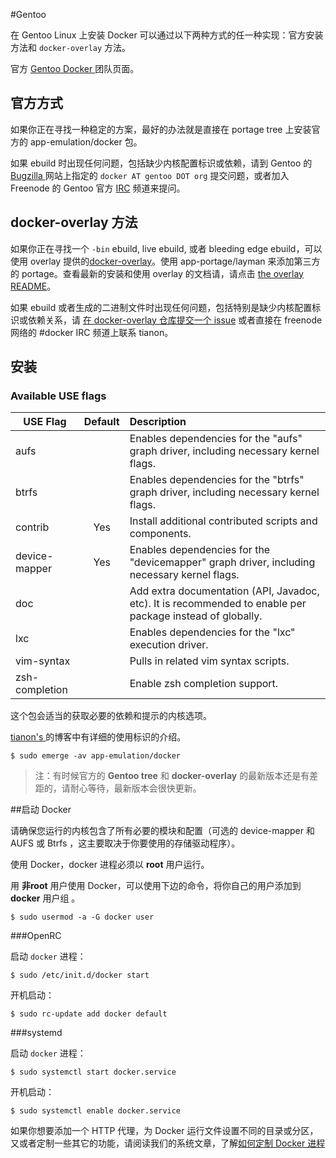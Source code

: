 #Gentoo

在 Gentoo Linux 上安装 Docker 可以通过以下两种方式的任一种实现：官方安装方法和 `docker-overlay` 方法。

官方 [ Gentoo Docker ](https://wiki.gentoo.org/wiki/Project:Docker) 团队页面。

## 官方方式

如果你正在寻找一种稳定的方案，最好的办法就是直接在 portage tree 上安装官方的 app-emulation/docker 包。

如果 ebuild 时出现任何问题，包括缺少内核配置标识或依赖，请到 Gentoo 的 [ Bugzilla ](https://bugs.gentoo.org/) 网站上指定的 `docker AT gentoo DOT org` 提交问题，或者加入 Freenode 的 Gentoo 官方 [IRC](http://webchat.freenode.net?channels=%23gentoo-containers&uio=d4) 频道来提问。

## docker-overlay 方法

如果你正在寻找一个 `-bin` ebuild, live ebuild, 或者 bleeding edge ebuild，可以使用 overlay  提供的[docker-overlay](https://github.com/tianon/docker-overlay)。使用 app-portage/layman 来添加第三方的 portage。查看最新的安装和使用 overlay 的文档请，请点击 [the overlay README](https://github.com/tianon/docker-overlay/blob/master/README.md#using-this-overlay)。


如果 ebuild 或者生成的二进制文件时出现任何问题，包括特别是缺少内核配置标识或依赖关系，请 [在 docker-overlay 仓库提交一个 issue](https://github.com/tianon/docker-overlay/issues) 或者直接在 freenode 网络的 #docker IRC 频道上联系 tianon。


## 安装

### Available USE flags

<table>
<thead>
<tr>
<th>USE Flag</th>
<th align="center">Default</th>
<th align="left">Description</th>
</tr>
</thead>
<tbody>
<tr>
<td>aufs</td>
<td align="center"></td>
<td align="left">Enables dependencies for the "aufs" graph driver, including necessary kernel flags.</td>
</tr>
<tr>
<td>btrfs</td>
<td align="center"></td>
<td align="left">Enables dependencies for the "btrfs" graph driver, including necessary kernel flags.</td>
</tr>
<tr>
<td>contrib</td>
<td align="center">Yes</td>
<td align="left">Install additional contributed scripts and components.</td>
</tr>
<tr>
<td>device-mapper</td>
<td align="center">Yes</td>
<td align="left">Enables dependencies for the "devicemapper" graph driver, including necessary kernel flags.</td>
</tr>
<tr>
<td>doc</td>
<td align="center"></td>
<td align="left">Add extra documentation (API, Javadoc, etc). It is recommended to enable per package instead of globally.</td>
</tr>
<tr>
<td>lxc</td>
<td align="center"></td>
<td align="left">Enables dependencies for the "lxc" execution driver.</td>
</tr>
<tr>
<td>vim-syntax</td>
<td align="center"></td>
<td align="left">Pulls in related vim syntax scripts.</td>
</tr>
<tr>
<td>zsh-completion</td>
<td align="center"></td>
<td align="left">Enable zsh completion support.</td>
</tr>
</tbody>
</table>


这个包会适当的获取必要的依赖和提示的内核选项。

[ tianon's ](https://tianon.github.io/post/2014/05/17/docker-on-gentoo.html) 的博客中有详细的使用标识的介绍。

	$ sudo emerge -av app-emulation/docker

>注：有时候官方的 **Gentoo tree** 和 **docker-overlay** 的最新版本还是有差距的，请耐心等待，最新版本会很快更新。


##启动 Docker

请确保您运行的内核包含了所有必要的模块和配置（可选的 device-mapper 和 AUFS 或 Btrfs ，这主要取决于你要使用的存储驱动程序）。

使用 Docker，docker 进程必须以 **root** 用户运行。

用 **非root** 用户使用 Docker，可以使用下边的命令，将你自己的用户添加到 **docker** 用户组 。

	$ sudo usermod -a -G docker user

###OpenRC

启动 `docker` 进程：

	$ sudo /etc/init.d/docker start

开机启动：

	$ sudo rc-update add docker default

###systemd

启动 `docker` 进程：

	$ sudo systemctl start docker.service

开机启动：

	$ sudo systemctl enable docker.service

如果你想要添加一个 HTTP 代理，为 Docker 运行文件设置不同的目录或分区，又或者定制一些其它的功能，请阅读我们的系统文章，了解[如何定制 Docker 进程](../articles/systemd.md)
